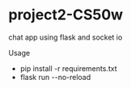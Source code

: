 # project2-CS50w
chat app using flask and socket io


Usage
  - pip install -r requirements.txt
  - flask run --no-reload
